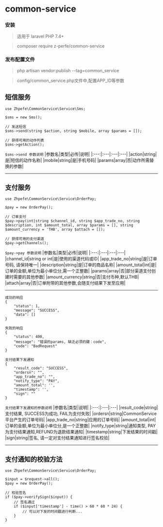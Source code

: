 # common-service
### 安装
> 适用于 laravel PHP 7.4+

> composer require z-perfe/common-service
### 发布配置文件
> php artisan vendor:publish --tag=common_service

> config/common_service.php文件中,配置APP_ID等参数

## 短信服务
```
use Zhpefe\CommonService\Service\Sms;

$sms = new Sms();

// 发送短信
$sms->send(string $action, string $mobile, array $params = []);

// 获得可用的动作列表
$sms->getAction();
```
`` $sms->send 参数说明 ``
|参数名|类型|必传|说明|
|:---:|:---|:---|:---|
|action|string|是|短信的动作名称|
|mobile|string|是|手机号码|
|params|array|否|动作所需替换的参数|
*************
## 支付服务
```
use Zhpefe\CommonService\Service\OrderPay;

$pay = new OrderPay();

// 订单支付
$pay->pay(int|string $channel_id, string $app_trade_no, string $description, int $amount_total, array $params = [], string $amount_currency = 'THB', array $attach = []);

// 获得可用的支付渠道
$pay->getChannels();
```
`` $pay->pay 参数说明 ``
|参数名|类型|必传|说明|
|:---:|:---|:---|:---|
|channel_id|string or int|是|使用的渠道代码或ID|
|app_trade_no|string|是|订单号码, 请保持唯一|
|description|string|是|订单的商品名称|
|amount_total|int|是|订单的金额,单位为最小单位分,需一个正整数|
|params|array|否|部分渠道支付创建时需要的其他参数|
|amount_currency|string|否|支付币种,默认THB|
|attach|array|否|订单附带的其他参数,会随支付结果下发至应用|
*************

``` 
成功的响应 
{
    "status": 1,
    "message": "SUCCESS",
    "data": []
}
```

``` 
失败的响应 
{
    "status": 400,
    "message": "错误的params, 缺乏必须的键：code",
    "code": "BadRequest"
}
```

```
支付结果下发通知
{
	"result_code": "SUCCESS",
	"ordersn": "",
	"app_trade_no": "",
	"notify_type": "PAY",
	"amount_total": '',
	"timestamp": '',
	"sign": ""
}
```
`` 支付结果下发通知的参数说明 ``
|参数名|类型|说明|
|:---:|:---|:---|
|result_code|string|支付结果, SUCCESS为成功, FAIL为支付失败|
|ordersn|string|CommonService平台产生的订单号码|
|app_trade_no|string|应用的订单号码|
|amount_total|int|订单的金额,单位为最小单位分,是一个正整数|
|notify_type|string|通知类型, PAY为支付结果通知,REFUND为退款结果通知|
|timestamp|string|下发结果的时间戳|
|sign|string|签名, 请一定对支付结果通知进行签名校验|

*************
## 支付通知的校验方法
```
use Zhpefe\CommonService\Service\OrderPay;

$input = $request->all();
$pay = new OrderPay();

// 校验签名
if ($pay->verifySign($input)) {
    // 签名通过
    if ($input['timestamp'] - time() > 60 * 60 * 24) {
        // 可以对下发的时间戳进行判断...
    }
}
```